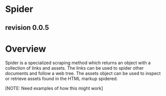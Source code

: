 Spider
======
revision 0.0.5
--------------

# Overview

Spider is a specialized scraping method which returns an object with a collection of links and assets. The links can be used
to spider other documents and follow a web tree.  The assets object can be used to inspect or retrieve assets found in the HTML 
markup spidered.

[NOTE: Need examples of how this might work]